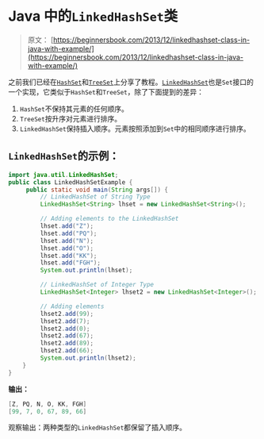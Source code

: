 # Java 中的`LinkedHashSet`类

> 原文： [https://beginnersbook.com/2013/12/linkedhashset-class-in-java-with-example/](https://beginnersbook.com/2013/12/linkedhashset-class-in-java-with-example/)

之前我们已经在[`HashSet`](https://beginnersbook.com/2013/12/hashset-class-in-java-with-example/)和[`TreeSet`](https://beginnersbook.com/2013/12/treeset-class-in-java-with-example/)上分享了教程。[`LinkedHashSet`](https://docs.oracle.com/javase/6/docs/api/java/util/LinkedHashSet.html)也是`Set`接口的一个实现，它类似于`HashSet`和`TreeSet`，除了下面提到的差异：

1.  `HashSet`不保持其元素的任何顺序。
2.  `TreeSet`按升序对元素进行排序。
3.  `LinkedHashSet`保持插入顺序。元素按照添加到`Set`中的相同顺序进行排序。

## `LinkedHashSet`的示例：

```java
import java.util.LinkedHashSet;
public class LinkedHashSetExample {
     public static void main(String args[]) {
         // LinkedHashSet of String Type
         LinkedHashSet<String> lhset = new LinkedHashSet<String>();

         // Adding elements to the LinkedHashSet
         lhset.add("Z");
         lhset.add("PQ");
         lhset.add("N");
         lhset.add("O");
         lhset.add("KK");
         lhset.add("FGH");
         System.out.println(lhset);

         // LinkedHashSet of Integer Type
         LinkedHashSet<Integer> lhset2 = new LinkedHashSet<Integer>();

         // Adding elements
         lhset2.add(99);
         lhset2.add(7);
         lhset2.add(0);
         lhset2.add(67);
         lhset2.add(89);
         lhset2.add(66);
         System.out.println(lhset2);
    }
}
```

**输出：**

```java
[Z, PQ, N, O, KK, FGH]
[99, 7, 0, 67, 89, 66]
```

观察输出：两种类型的`LinkedHashSet`都保留了插入顺序。